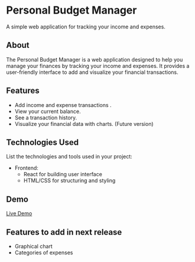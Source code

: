 # Personal Budget Manager

A simple web application for tracking your income and expenses.

## About

The Personal Budget Manager is a web application designed to help you manage your finances by tracking your income and expenses. It provides a user-friendly interface to add and visualize your financial transactions.

## Features

- Add income and expense transactions .
- View your current balance.
- See a transaction history.
- Visualize your financial data with charts. (Future version)

## Technologies Used

List the technologies and tools used in your project:

- Frontend:
  - React for building user interface
  - HTML/CSS for structuring and styling

## Demo

[Live Demo](https://yourdemo.link)


## Features to add in next release

- Graphical chart
- Categories of expenses